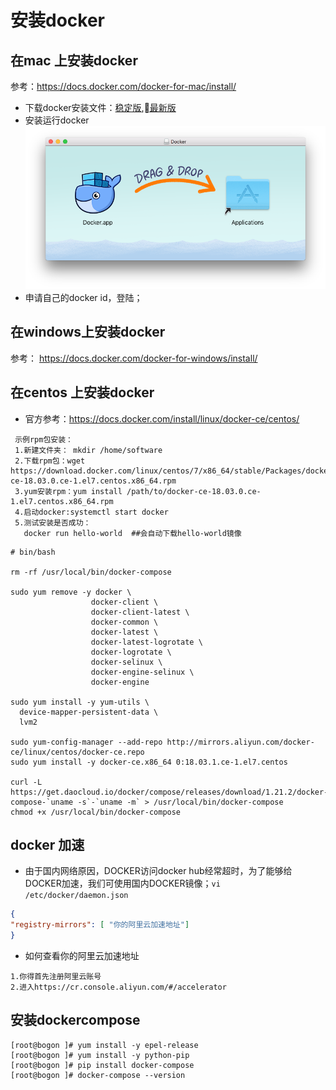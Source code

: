 # 安装docker

## 在mac 上安装docker
参考：https://docs.docker.com/docker-for-mac/install/

* 下载docker安装文件：[稳定版](https://download.docker.com/mac/stable/Docker.dmg),[最新版](https://download.docker.com/mac/edge/Docker.dmg)
* 安装运行docker  
![](./assets/2018-02-17-08-57-08.png)
* 申请自己的docker id，登陆；

## 在windows上安装docker
参考： https://docs.docker.com/docker-for-windows/install/

## 在centos 上安装docker

* 官方参考：https://docs.docker.com/install/linux/docker-ce/centos/
```
 示例rpm包安装：
 1.新建文件夹： mkdir /home/software
 2.下载rpm包：wget https://download.docker.com/linux/centos/7/x86_64/stable/Packages/docker-ce-18.03.0.ce-1.el7.centos.x86_64.rpm   
 3.yum安装rpm：yum install /path/to/docker-ce-18.03.0.ce-1.el7.centos.x86_64.rpm
 4.启动docker:systemctl start docker
 5.测试安装是否成功： 
   docker run hello-world  ##会自动下载hello-world镜像
```

```shell
# bin/bash

rm -rf /usr/local/bin/docker-compose

sudo yum remove -y docker \
                  docker-client \
                  docker-client-latest \
                  docker-common \
                  docker-latest \
                  docker-latest-logrotate \
                  docker-logrotate \
                  docker-selinux \
                  docker-engine-selinux \
                  docker-engine

sudo yum install -y yum-utils \
  device-mapper-persistent-data \
  lvm2

sudo yum-config-manager --add-repo http://mirrors.aliyun.com/docker-ce/linux/centos/docker-ce.repo
sudo yum install -y docker-ce.x86_64 0:18.03.1.ce-1.el7.centos

curl -L https://get.daocloud.io/docker/compose/releases/download/1.21.2/docker-compose-`uname -s`-`uname -m` > /usr/local/bin/docker-compose
chmod +x /usr/local/bin/docker-compose
```

## docker 加速

* 由于国内网络原因，DOCKER访问docker hub经常超时，为了能够给DOCKER加速，我们可使用国内DOCKER镜像；``vi /etc/docker/daemon.json ``

```json
{
"registry-mirrors": [ "你的阿里云加速地址"]
}
```
* 如何查看你的阿里云加速地址
```
1.你得首先注册阿里云账号
2.进入https://cr.console.aliyun.com/#/accelerator
```

## 安装dockercompose

```
[root@bogon ]# yum install -y epel-release
[root@bogon ]# yum install -y python-pip
[root@bogon ]# pip install docker-compose
[root@bogon ]# docker-compose --version
```